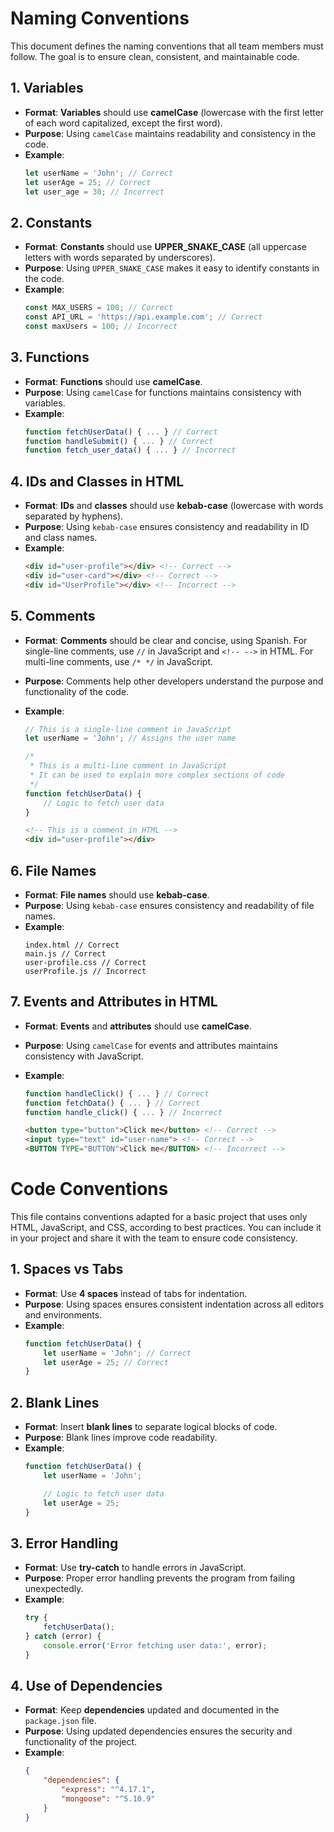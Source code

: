 # Naming Conventions

This document defines the naming conventions that all team members must follow. The goal is to ensure clean, consistent, and maintainable code.

## 1. Variables

- **Format**: **Variables** should use **camelCase** (lowercase with the first letter of each word capitalized, except the first word).
- **Purpose**: Using `camelCase` maintains readability and consistency in the code.
- **Example**:
    ```javascript
    let userName = 'John'; // Correct
    let userAge = 25; // Correct
    let user_age = 30; // Incorrect
    ```

## 2. Constants

- **Format**: **Constants** should use **UPPER_SNAKE_CASE** (all uppercase letters with words separated by underscores).
- **Purpose**: Using `UPPER_SNAKE_CASE` makes it easy to identify constants in the code.
- **Example**:
    ```javascript
    const MAX_USERS = 100; // Correct
    const API_URL = 'https://api.example.com'; // Correct
    const maxUsers = 100; // Incorrect
    ```

## 3. Functions

- **Format**: **Functions** should use **camelCase**.
- **Purpose**: Using `camelCase` for functions maintains consistency with variables.
- **Example**:
    ```javascript
    function fetchUserData() { ... } // Correct
    function handleSubmit() { ... } // Correct
    function fetch_user_data() { ... } // Incorrect
    ```

## 4. IDs and Classes in HTML

- **Format**: **IDs** and **classes** should use **kebab-case** (lowercase with words separated by hyphens).
- **Purpose**: Using `kebab-case` ensures consistency and readability in ID and class names.
- **Example**:
    ```html
    <div id="user-profile"></div> <!-- Correct -->
    <div id="user-card"></div> <!-- Correct -->
    <div id="UserProfile"></div> <!-- Incorrect -->
    ```

## 5. Comments

- **Format**: **Comments** should be clear and concise, using Spanish. For single-line comments, use `//` in JavaScript and `<!-- -->` in HTML. For multi-line comments, use `/* */` in JavaScript.
- **Purpose**: Comments help other developers understand the purpose and functionality of the code.
- **Example**:
    ```javascript
    // This is a single-line comment in JavaScript
    let userName = 'John'; // Assigns the user name

    /*
     * This is a multi-line comment in JavaScript
     * It can be used to explain more complex sections of code
     */
    function fetchUserData() {
        // Logic to fetch user data
    }
    ```

    ```html
    <!-- This is a comment in HTML -->
    <div id="user-profile"></div>
    ```

## 6. File Names

- **Format**: **File names** should use **kebab-case**.
- **Purpose**: Using `kebab-case` ensures consistency and readability of file names.
- **Example**:
    ```
    index.html // Correct
    main.js // Correct
    user-profile.css // Correct
    userProfile.js // Incorrect
    ```

## 7. Events and Attributes in HTML

- **Format**: **Events** and **attributes** should use **camelCase**.
- **Purpose**: Using `camelCase` for events and attributes maintains consistency with JavaScript.
- **Example**:
    ```javascript
    function handleClick() { ... } // Correct
    function fetchData() { ... } // Correct
    function handle_click() { ... } // Incorrect
    ```

    ```html
    <button type="button">Click me</button> <!-- Correct -->
    <input type="text" id="user-name"> <!-- Correct -->
    <BUTTON TYPE="BUTTON">Click me</BUTTON> <!-- Incorrect -->
    ```

# Code Conventions

This file contains conventions adapted for a basic project that uses only HTML, JavaScript, and CSS, according to best practices. You can include it in your project and share it with the team to ensure code consistency.

## 1. Spaces vs Tabs

- **Format**: Use **4 spaces** instead of tabs for indentation.
- **Purpose**: Using spaces ensures consistent indentation across all editors and environments.
- **Example**:
    ```javascript
    function fetchUserData() {
        let userName = 'John'; // Correct
        let userAge = 25; // Correct
    }
    ```

## 2. Blank Lines

- **Format**: Insert **blank lines** to separate logical blocks of code.
- **Purpose**: Blank lines improve code readability.
- **Example**:
    ```javascript
    function fetchUserData() {
        let userName = 'John';

        // Logic to fetch user data
        let userAge = 25;
    }
    ```

## 3. Error Handling

- **Format**: Use **try-catch** to handle errors in JavaScript.
- **Purpose**: Proper error handling prevents the program from failing unexpectedly.
- **Example**:
    ```javascript
    try {
        fetchUserData();
    } catch (error) {
        console.error('Error fetching user data:', error);
    }
    ```

## 4. Use of Dependencies

- **Format**: Keep **dependencies** updated and documented in the `package.json` file.
- **Purpose**: Using updated dependencies ensures the security and functionality of the project.
- **Example**:
    ```json
    {
        "dependencies": {
            "express": "^4.17.1",
            "mongoose": "^5.10.9"
        }
    }
    ```
